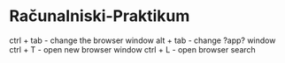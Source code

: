 # Računalniski-Praktikum
ctrl + tab - change the browser window
alt + tab - change ?app? window
ctrl + T - open new browser window
ctrl + L - open browser search
